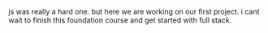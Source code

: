 js was really a hard one. but here we are working on our first project. i cant wait to finish this foundation course and get started with full stack. 